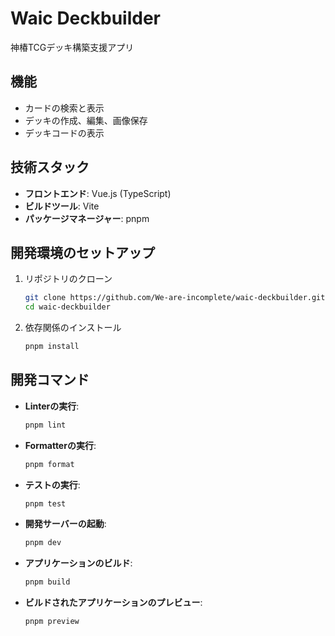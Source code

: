 # Waic Deckbuilder

神椿TCGデッキ構築支援アプリ

## 機能

- カードの検索と表示
- デッキの作成、編集、画像保存
- デッキコードの表示

## 技術スタック

- **フロントエンド**: Vue.js (TypeScript)
- **ビルドツール**: Vite
- **パッケージマネージャー**: pnpm

## 開発環境のセットアップ

1.  リポジトリのクローン
    ```bash
    git clone https://github.com/We-are-incomplete/waic-deckbuilder.git
    cd waic-deckbuilder
    ```
2.  依存関係のインストール
    ```bash
    pnpm install
    ```

## 開発コマンド

- **Linterの実行**:
  ```bash
  pnpm lint
  ```
- **Formatterの実行**:
  ```bash
  pnpm format
  ```
- **テストの実行**:
  ```bash
  pnpm test
  ```
- **開発サーバーの起動**:
  ```bash
  pnpm dev
  ```
- **アプリケーションのビルド**:
  ```bash
  pnpm build
  ```
- **ビルドされたアプリケーションのプレビュー**:
  ```bash
  pnpm preview
  ```
